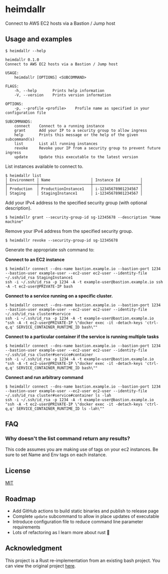 # heimdallr

Connect to AWS EC2 hosts via a Bastion / Jump host

## Usage and examples

```console
$ heimdallr --help

heimdallr 0.1.0
Connect to AWS EC2 hosts via a Bastion / Jump host

USAGE:
    heimdallr [OPTIONS] <SUBCOMMAND>

FLAGS:
    -h, --help       Prints help information
    -V, --version    Prints version information

OPTIONS:
    -p, --profile <profile>    Profile name as specified in your configuration file

SUBCOMMANDS:
    connect    Connect to a running instance
    grant      Add your IP to a security group to allow ingress
    help       Prints this message or the help of the given subcommand(s)
    list       List all running instances
    revoke     Revoke your IP from a security group to prevent future ingress
    update     Update this executable to the latest version
```

List instances available to connect to.

```console
$ heimdallr list
│ Environment │ Name                  │ Instance Id         │
├─────────────┼───────────────────────┼─────────────────────┤
│ Production  │ ProductionInstance1   │ i-12345678901234567 │
│ Staging     │ StagingInstance1      │ i-12345678901234567 │
```

Add your IPv4 address to the specified security group (with optional description).

```console
$ heimdallr grant --security-group-id sg-12345678 --description "Home machine"
```

Remove your IPv4 address from the specified security group.

```console
$ heimdallr revoke --security-group-id sg-12345678
```

Generate the appropriate ssh command to:

**Connect to an EC2 instance**

```console
$ heimdallr connect --dns-name bastion.example.io --bastion-port 1234 --bastion-user example-user --ec2-user ec2-user --identity-file ~/.ssh/id_rsa StagingInstance1
ssh -i ~/.ssh/id_rsa -p 1234 -A -t example-user@bastion.example.io ssh -A -t ec2-user@PRIVATE-IP bash
```

**Connect to a service running on a specific cluster.**

```console
$ heimdallr connect --dns-name bastion.example.io --bastion-port 1234 --bastion-user example-user --ec2-user ec2-user --identity-file ~/.ssh/id_rsa cluster#service
ssh -i ~/.ssh/id_rsa -p 1234 -A -t example-user@bastion.example.io "ssh -A -t ec2-user@PRIVATE-IP \"docker exec -it -detach-keys 'ctrl-q,q' SERVICE_CONTAINER_RUNTIME_ID bash\""
```

**Connect to a particular container if the service is running multiple tasks**

```console
$ heimdallr connect --dns-name bastion.example.io --bastion-port 1234 --bastion-user example-user --ec2-user ec2-user --identity-file ~/.ssh/id_rsa cluster#service#container
ssh -i ~/.ssh/id_rsa -p 1234 -A -t example-user@bastion.example.io "ssh -A -t ec2-user@PRIVATE-IP \"docker exec -it -detach-keys 'ctrl-q,q' SERVICE_CONTAINER_RUNTIME_ID bash\""
```

**Connect and run arbitrary command**

```console
$ heimdallr connect --dns-name bastion.example.io --bastion-port 1234 --bastion-user example-user --ec2-user ec2-user --identity-file ~/.ssh/id_rsa cluster#service#container ls -lah
ssh -i ~/.ssh/id_rsa -p 1234 -A -t example-user@bastion.example.io "ssh -A -t ec2-user@PRIVATE-IP \"docker exec -it -detach-keys 'ctrl-q,q' SERVICE_CONTAINER_RUNTIME_ID ls -lah\""
```

## FAQ

### Why doesn't the list command return any results?

This code assumes you are making use of tags on your ec2 instances. Be sure to
set Name and Env tags on each instance.

## License

[MIT](./LICENSE.md)

## Roadmap

- Add GitHub actions to build static binaries and publish to release page
- Complete `update` subcommand to allow in place updates of executable
- Introduce configuration file to reduce command line parameter requirements
- Lots of refactoring as I learn more about rust :crab:

## Acknowledgment

This project is a Rust re-implementation from an existing bash project. You can view
the original project [here][heimdall].

[heimdall]: https://github.com/needcaffeine/heimdall
